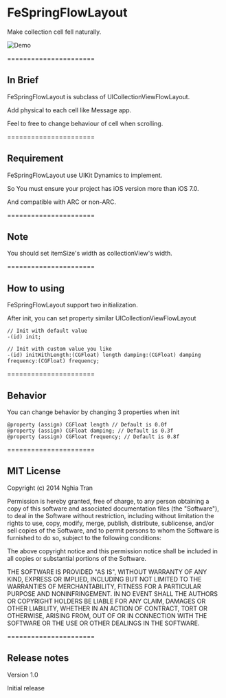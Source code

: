 FeSpringFlowLayout
==================

Make collection cell fell naturally.

![Demo](http://s27.postimg.org/v73ilcnir/Fe_Spring_Flow_Layout.gif)

======================
## In Brief
FeSpringFlowLayout is subclass of UICollectionViewFlowLayout.

Add physical to each cell like Message app.

Feel to free to change behaviour of cell when scrolling.


======================
## Requirement
FeSpringFlowLayout use UIKit Dynamics to implement.

So You must ensure your project has iOS version more than iOS 7.0.

And compatible with ARC or non-ARC.

======================
## Note
You should set itemSize's width as collectionView's width.

======================
## How to using
FeSpringFlowLayout support two initialization.

After init, you can set property similar UICollectionViewFlowLayout

```objc
// Init with default value
-(id) init;

// Init with custom value you like
-(id) initWithLength:(CGFloat) length damping:(CGFloat) damping frequency:(CGFloat) frequency;
```

======================
## Behavior
You can change behavior by changing 3 properties when init

```objc
@property (assign) CGFloat length // Default is 0.0f
@property (assign) CGFloat damping; // Default is 0.3f
@property (assign) CGFloat frequency; // Default is 0.8f
```

======================
## MIT License
Copyright (c) 2014 Nghia Tran

Permission is hereby granted, free of charge, to any person obtaining a copy of this software and associated documentation files (the "Software"), to deal in the Software without restriction, including without limitation the rights to use, copy, modify, merge, publish, distribute, sublicense, and/or sell copies of the Software, and to permit persons to whom the Software is furnished to do so, subject to the following conditions:

The above copyright notice and this permission notice shall be included in all copies or substantial portions of the Software.

THE SOFTWARE IS PROVIDED "AS IS", WITHOUT WARRANTY OF ANY KIND, EXPRESS OR IMPLIED, INCLUDING BUT NOT LIMITED TO THE WARRANTIES OF MERCHANTABILITY, FITNESS FOR A PARTICULAR PURPOSE AND NONINFRINGEMENT. IN NO EVENT SHALL THE AUTHORS OR COPYRIGHT HOLDERS BE LIABLE FOR ANY CLAIM, DAMAGES OR OTHER LIABILITY, WHETHER IN AN ACTION OF CONTRACT, TORT OR OTHERWISE, ARISING FROM, OUT OF OR IN CONNECTION WITH THE SOFTWARE OR THE USE OR OTHER DEALINGS IN THE SOFTWARE.

======================
## Release notes
Version 1.0

Initial release
